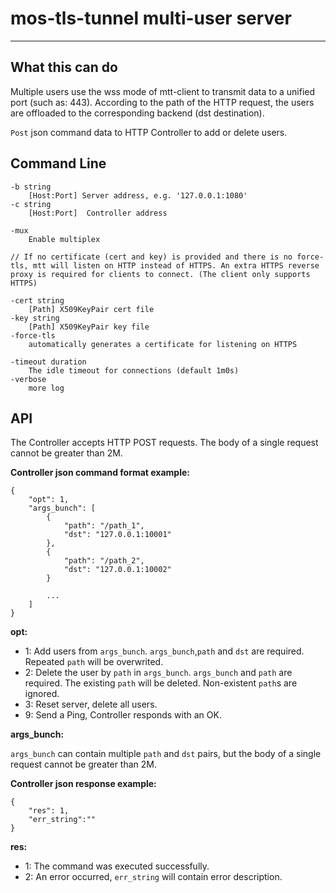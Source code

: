# mos-tls-tunnel multi-user server

---

## What this can do

Multiple users use the wss mode of mtt-client to transmit data to a unified port (such as: 443). According to the path of the HTTP request, the users are offloaded to the corresponding backend (dst destination).

`Post` json command data to HTTP Controller to add or delete users.

## Command Line

    -b string
        [Host:Port] Server address, e.g. '127.0.0.1:1080'
    -c string
        [Host:Port]  Controller address

    -mux
        Enable multiplex

    // If no certificate (cert and key) is provided and there is no force-tls, mtt will listen on HTTP instead of HTTPS. An extra HTTPS reverse proxy is required for clients to connect. (The client only supports HTTPS)

    -cert string
        [Path] X509KeyPair cert file
    -key string
        [Path] X509KeyPair key file
    -force-tls
        automatically generates a certificate for listening on HTTPS

    -timeout duration
        The idle timeout for connections (default 1m0s)
    -verbose
        more log

## API

The Controller accepts HTTP POST requests. The body of a single request cannot be greater than 2M.

**Controller json command format example:**

    {
        "opt": 1,
        "args_bunch": [
            {
                "path": "/path_1",
                "dst": "127.0.0.1:10001"
            },
            {
                "path": "/path_2",
                "dst": "127.0.0.1:10002"
            }

            ...
        ]
    }

**opt:**

* 1: Add users from `args_bunch`. `args_bunch`,`path` and `dst` are required. Repeated `path` will be overwrited.
* 2: Delete the user by `path` in `args_bunch`. `args_bunch` and `path` are required. The existing `path` will be deleted. Non-existent `path`s are ignored.
* 3: Reset server, delete all users.
* 9: Send a Ping, Controller responds with an OK.

**args_bunch:**

`args_bunch` can contain multiple `path` and `dst` pairs, but the body of a single request cannot be greater than 2M.

**Controller json response example:**

    {
        "res": 1,
        "err_string":""
    }

**res:**

* 1: The command was executed successfully.
* 2: An error occurred, `err_string` will contain error description.